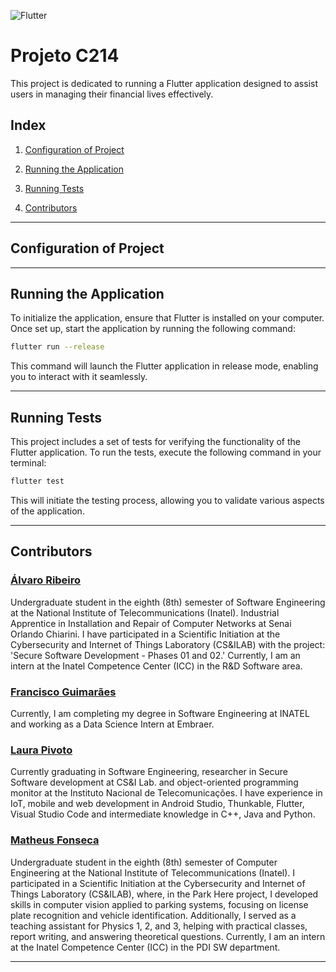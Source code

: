 ![Flutter](https://img.shields.io/badge/language-Flutter-blue)

# Projeto C214

This project is dedicated to running a Flutter application designed to assist users in managing their financial lives effectively.

## Index

1. [Configuration of Project](#configuration-of-project)

2. [Running the Application](#running-the-application)

3. [Running Tests](#running-tests)

4. [Contributors](#contributors)


---

## Configuration of Project

---

## Running the Application

To initialize the application, ensure that Flutter is installed on your computer. Once set up, start the application by running the following command:

```bash
flutter run --release
```

This command will launch the Flutter application in release mode, enabling you to interact with it seamlessly.

---

## Running Tests

This project includes a set of tests for verifying the functionality of the Flutter application. To run the tests, execute the following command in your terminal:

```bash
flutter test
```

This will initiate the testing process, allowing you to validate various aspects of the application.

---

## Contributors

### [Álvaro Ribeiro](https://github.com/AlvaroLucioRibeiro)

Undergraduate student in the eighth (8th) semester of Software Engineering at the National Institute of Telecommunications (Inatel). Industrial Apprentice in Installation and Repair of Computer Networks at Senai Orlando Chiarini. I have participated in a Scientific Initiation at the Cybersecurity and Internet of Things Laboratory (CS&ILAB) with the project: 'Secure Software Development - Phases 01 and 02.' Currently, I am an intern at the Inatel Competence Center (ICC) in the R&D Software area.

### [Francisco Guimarães](https://github.com/FranciscoPGuimaraes)
Currently, I am completing my degree in Software Engineering at INATEL and working as a Data Science Intern at Embraer.

### [Laura Pivoto](https://github.com/LauraPivoto)

Currently graduating in Software Engineering, researcher in Secure Software development at CS&I Lab. and object-oriented programming monitor at the Instituto Nacional de Telecomunicações. I have experience in IoT, mobile and web development in Android Studio, Thunkable, Flutter, Visual Studio Code and intermediate knowledge in C++, Java and Python.

### [Matheus Fonseca](https://github.com/matheusAFONSECA)

Undergraduate student in the eighth (8th) semester of Computer Engineering at the National Institute of Telecommunications (Inatel). I participated in a Scientific Initiation at the Cybersecurity and Internet of Things Laboratory (CS&ILAB), where, in the Park Here project, I developed skills in computer vision applied to parking systems, focusing on license plate recognition and vehicle identification. Additionally, I served as a teaching assistant for Physics 1, 2, and 3, helping with practical classes, report writing, and answering theoretical questions. Currently, I am an intern at the Inatel Competence Center (ICC) in the PDI SW department.


---
